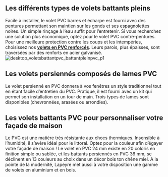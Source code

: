 ## Les différents types de volets battants pleins
Facile à installer, le volet PVC barres et écharpe est fourni avec des pentures permettant son maintien sur les gonds et ses espagnolettes noires. Un simple rinçage à l’eau suffit pour l’entretenir. Si vous recherchez une solution plus économique, optez pour le volet PVC contre-pentures.
Pour une meilleure protection contre les coups et les intempéries, choisissez nos **[volets en PVC renforcés](/volets-pvc-renforce-FPC2134400)**. Leurs parois, plus épaisses, sont traversées par des renforts en acier galvanisé.
![desktop_voletsbattantpvc_battantpleinpvc_p1](//statics.lapeyre.fr/img/contrib/2bdd4da300205fd1/desktop_voletsbattantpvc_battantpleinpvc_p1.jpg)
## Les volets persiennés composés de lames PVC
Le volet persienné en PVC donnera à vos fenêtres un style traditionnel tout en étant facile d’entretien du PVC. Pratique, il est fourni avec un kit qui permet son installation en un tour de main. Trois types de lames sont disponibles (chevronnées, arasées ou arrondies).
## Les volets battants PVC pour personnaliser votre façade de maison
Le PVC est une matière très résistante aux chocs thermiques. Insensible à l’humidité, il s’avère idéal pour le littoral.
Optez pour la couleur afin d’égayer votre façade de maison ! Le volet en PVC 24 mm existe en 20 coloris en finition simple ou sablée, et les battants persiennés en PVC 36 mm, se déclinent en 13 couleurs au choix dans un décor bois ton chêne miel.
A la pointe de la modernité, Lapeyre met aussi à votre disposition une gamme de volets en aluminium et en bois.